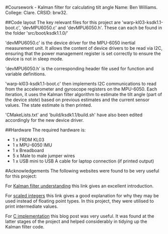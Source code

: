 #Coursework - Kalman filter for calculating tilt angle
Name: Ben Williams. College: Clare. CRSID: brw32.

##Code layout
The key relevant files for this project are 'warp-kl03-ksdk1.1-boot.c', 'devMPU6050.c' and 'devMPU6050.h'. These can each be found in the folder 'src/boot/ksdk1.1.0/'

'devMPU6050.c' is the device driver for the MPU-6050 inertial measurement unit. It allows the content of device drivers to be read via I2C, ensuring that the power management register is set correctly to ensure the device is not in sleep mode.

'devMPU6050.h' is the corresponding header file used for function and variable definitions.

'warp-kl03-ksdk1.1-boot.c' then implements I2C communications to read from the accelerometer and gyroscope registers on the MPU-6050. Each iteration, it uses the Kalman filter algorithm to estimate the tilt angle (part of the device *state*) based on previous estimates and the current sensor values. The state estimate is then printed.

'CMakeLists.txt' and 'build/ksdk1.1/build.sh' have also been edited accordingly for the new device driver.

##Hardware
The required hardware is:
* 1 x FRDM KL03
* 1 x MPU-6050 IMU
* 1 x Breadboard
* 5 x Male to male jumper wires
* 1 x USB mini to USB A cable for laptop connection (if printed output)

#Acknowledgements
The following websites were found to be very useful for this project:

For [Kalman filter understanding](http://robotsforroboticists.com/kalman-filtering) this link gives an excellent introduction.

For [scaled integers](http://microchipdeveloper.com/c:scaled-integers) this link gives a good explanation for why they may be used instead of floating point types. In this project, they were utilised to print intermediate values.

For [C implementation](http://blog.tkjelectronics.dk/2012/09/a-practical-approach-to-kalman-filter-and-how-to-implement-it/) this blog post was very useful. It was found at the latter stages of the project and helped considerably in tidying up the Kalman filter code.
